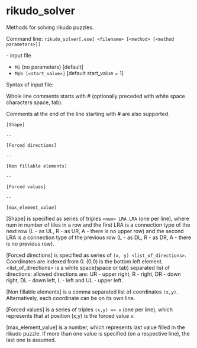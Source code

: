 # rikudo_solver

Methods for solving rikudo puzzles. 

Command line: 
  `rikudo_solver[.exe] <filename> [<method> [<method parameters>]]`

<filename> - input file 
<method> 
  - `M1` (no parameters) [default]
  - `Mpb [<start_value>]` [default start_value = 1]

Syntax of input file:

Whole line comments starts with # (optionally preceded with white space characters space, tab).

Comments at the end of the line starting with # are also supported.

`[Shape]`

`--`

`[Forced directions]`

`--`

`[Non fillable elements]`

`--`

`[Forced values]`

`--`

`[max_element_value]`


[Shape] is specified as series of triples `<num> LRA LRA` (one per line), where num in number of tiles in a row
and the first LRA is a connection type of the next row (L - as UL, R - as UR, A - there is no upper row)
and the second LRA is a connection type of the previous row (L - as DL, R - as DR, A - there is no previous row).

[Forced directions] is specified as series of `(x, y) <list_of_directions>`. Coordinates are indexed from 0.
(0,0) is the bottom left element. <list_of_directions> is a white space(space or tab) separated list of directions:
allowed directions are: UR - upper right, R - right, DR - down right, DL - down left, L - left and UL - upper left.

[Non fillable elements] is a comma separated list of coordinates `(x,y)`. Alternatively, each coordinate can be 
on its own line.

[Forced values] is a series of triples `(x,y) => v` (one per line), which represents that at position (x,y) is 
the forced value v.

[max_element_value] is a number, which represents last value filled in the rikudo puzzle. If more than one value
is specified (on a respective line), the last one is assumed.
